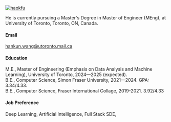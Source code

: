 

[![haokfu](https://img.shields.io/badge/haokfu-github-blue?logo=github)](https://github.com/haokfu)

He is currently pursuing a Master's Degree in Master of Engineer (MEng), at University of Toronto, Toronto, ON, Canada.

#### Email
hankun.wang@utoronto.mail.ca

#### Education
M.E., Master of Engineering (Emphasis on Data Analysis and Machine Learning), University of Toronto, 2024—2025 (expected).\
B.E., Computer Science, Simon Fraser University, 2021—2024. GPA: 3.34/4.33.\
B.E., Computer Science, Fraser International Collage, 2019-2021. 3.92/4.33

#### Job Preference
Deep Learning, Artificial Intelligence, Full Stack SDE, 

